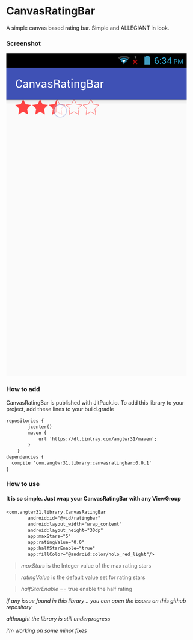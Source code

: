 # CanvasRatingBar
A simple canvas based rating bar. Simple and ALLEGIANT in look.

### Screenshot
![CanvasRatingbar Screenshot](/screenshots/Screenshot_2015-12-24-18-34-33.png)

### How to add
CanvasRatingBar is published with JitPack.io. To add this library to your project, add these lines to your build.gradle
```
repositories {
        jcenter()
        maven {
            url 'https://dl.bintray.com/angtwr31/maven';
        }
    }
dependencies {
  compile 'com.angtwr31.library:canvasratingbar:0.0.1'
}
```
### How to use
#### It is so simple. Just wrap your CanvasRatingBar with any ViewGroup
```
<com.angtwr31.library.CanvasRatingBar
        android:id="@+id/ratingbar"
        android:layout_width="wrap_content"
        android:layout_height="30dp"
        app:maxStars="5"
        app:ratingValue="0.0"
        app:halfStarEnable="true"
        app:fillColor="@android:color/holo_red_light"/>
```
> *maxStars* is the Integer value of the max rating stars

> *ratingValue* is the default value set for rating stars

> *halfStarEnable* == true enable the half rating

*if any issue found in this library .. you can open the issues on this github repository*

*althought the library is still underprogress*

*i'm working on some minor fixes*
```
